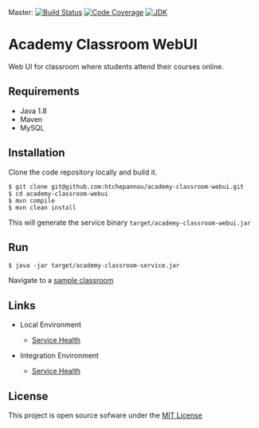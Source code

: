Master: [![Build Status](https://travis-ci.org/htchepannou/academy-classroom-webui.svg?branch=master)](https://travis-ci.org/htchepannou/academy-classroom-webui)
[![Code Coverage](https://img.shields.io/codecov/c/github/htchepannou/academy-classroom-webui/master.svg)](https://codecov.io/github/htchepannou/academy-classroom-webui?branch=master)
[![JDK](https://img.shields.io/badge/jdk-1.8-brightgreen.svg)](http://www.oracle.com/technetwork/java/javase/downloads/jdk7-downloads-1880260.html)

# Academy Classroom WebUI
Web UI for classroom where students attend their courses online.

## Requirements
- Java 1.8
- Maven
- MySQL

## Installation
Clone the code repository locally and build it.
```
$ git clone git@github.com:htchepannou/academy-classroom-webui.git
$ cd academy-classroom-webui
$ mvn compile
$ mvn clean install
```

This will generate the service binary ``target/academy-classroom-webui.jar``

## Run
```
$ java -jar target/academy-classroom-service.jar
```
Navigate to a [sample classroom](http://localhost:8080/classroom/100)

## Links
- Local Environment
    - [Service Health](http://localhost:8080/health) 

- Integration Environment
    - [Service Health](https://io-tchepannou-academy-classroom-webui.herokuapp.com/health) 

## License
This project is open source sofware under the [MIT License](https://opensource.org/licenses/MIT)
